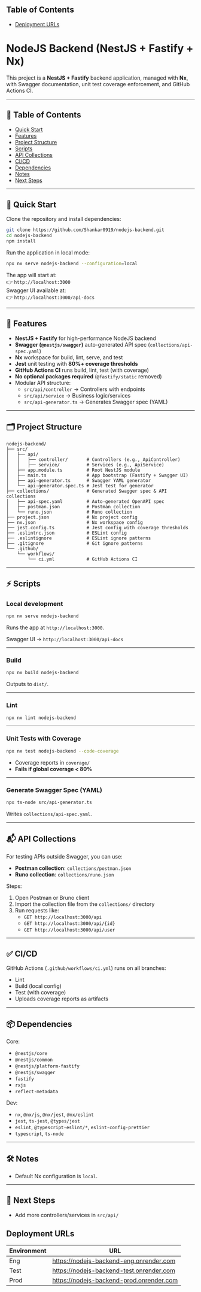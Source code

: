 ## Table of Contents

- [Deployment URLs](#deployment-urls)

# NodeJS Backend (NestJS + Fastify + Nx)

This project is a **NestJS + Fastify** backend application, managed with **Nx**, with Swagger documentation, unit test coverage enforcement, and GitHub Actions CI.

---

## 📑 Table of Contents

- [Quick Start](#-quick-start)
- [Features](#-features)
- [Project Structure](#-project-structure)
- [Scripts](#-scripts)
- [API Collections](#-api-collections)
- [CI/CD](#-cicd)
- [Dependencies](#-dependencies)
- [Notes](#-notes)
- [Next Steps](#-next-steps)

---

## 🚀 Quick Start

Clone the repository and install dependencies:

```bash
git clone https://github.com/Shankar0919/nodejs-backend.git
cd nodejs-backend
npm install
```

Run the application in local mode:

```bash
npx nx serve nodejs-backend --configuration=local
```

The app will start at:  
👉 `http://localhost:3000`  
Swagger UI available at:  
👉 `http://localhost:3000/api-docs`

---

## 🚀 Features

- **NestJS + Fastify** for high-performance NodeJS backend
- **Swagger (`@nestjs/swagger`)** auto-generated API spec (`collections/api-spec.yaml`)
- **Nx** workspace for build, lint, serve, and test
- **Jest** unit testing with **80%+ coverage thresholds**
- **GitHub Actions CI** runs build, lint, test (with coverage)
- **No optional packages required** (`@fastify/static` removed)
- Modular API structure:
  - `src/api/controller` → Controllers with endpoints
  - `src/api/service` → Business logic/services
  - `src/api-generator.ts` → Generates Swagger spec (YAML)

---

## 🗂 Project Structure

```tree
nodejs-backend/
├── src/
│   ├── api/
│   │   ├── controller/       # Controllers (e.g., ApiController)
│   │   ├── service/          # Services (e.g., ApiService)
│   ├── app.module.ts         # Root NestJS module
│   ├── main.ts               # App bootstrap (Fastify + Swagger UI)
│   ├── api-generator.ts      # Swagger YAML generator
│   └── api-generator.spec.ts # Jest test for generator
├── collections/              # Generated Swagger spec & API collections
│   ├── api-spec.yaml         # Auto-generated OpenAPI spec
│   ├── postman.json          # Postman collection
│   └── runo.json             # Runo collection
├── project.json              # Nx project config
├── nx.json                   # Nx workspace config
├── jest.config.ts            # Jest config with coverage thresholds
├── .eslintrc.json            # ESLint config
├── .eslintignore             # ESLint ignore patterns
├── .gitignore                # Git ignore patterns
└── .github/
    └── workflows/
        └── ci.yml            # GitHub Actions CI
```

---

## ⚡ Scripts

### Local development

```bash
npx nx serve nodejs-backend
```

Runs the app at `http://localhost:3000`.

Swagger UI → `http://localhost:3000/api-docs`

---

### Build

```bash
npx nx build nodejs-backend
```

Outputs to `dist/`.

---

### Lint

```bash
npx nx lint nodejs-backend
```

---

### Unit Tests with Coverage

```bash
npx nx test nodejs-backend --code-coverage
```

- Coverage reports in `coverage/`
- **Fails if global coverage < 80%**

---

### Generate Swagger Spec (YAML)

```bash
npx ts-node src/api-generator.ts
```

Writes `collections/api-spec.yaml`.

---

## 📬 API Collections

For testing APIs outside Swagger, you can use:

- **Postman collection**: `collections/postman.json`
- **Runo collection**: `collections/runo.json`

Steps:

1. Open Postman or Bruno client
2. Import the collection file from the `collections/` directory
3. Run requests like:
   - `GET http://localhost:3000/api`
   - `GET http://localhost:3000/api/{id}`
   - `GET http://localhost:3000/api/user`

---

## ✅ CI/CD

GitHub Actions (`.github/workflows/ci.yml`) runs on all branches:

- Lint
- Build (local config)
- Test (with coverage)
- Uploads coverage reports as artifacts

---

## 📦 Dependencies

Core:

- `@nestjs/core`
- `@nestjs/common`
- `@nestjs/platform-fastify`
- `@nestjs/swagger`
- `fastify`
- `rxjs`
- `reflect-metadata`

Dev:

- `nx`, `@nx/js`, `@nx/jest`, `@nx/eslint`
- `jest`, `ts-jest`, `@types/jest`
- `eslint`, `@typescript-eslint/*`, `eslint-config-prettier`
- `typescript`, `ts-node`

---

## 🛠 Notes

- Default Nx configuration is `local`.

---

## 🔮 Next Steps

- Add more controllers/services in `src/api/`


## Deployment URLs

| Environment | URL |
|-------------|-----|
| Eng         | https://nodejs-backend-eng.onrender.com |
| Test        | https://nodejs-backend-test.onrender.com |
| Prod        | https://nodejs-backend-prod.onrender.com |

